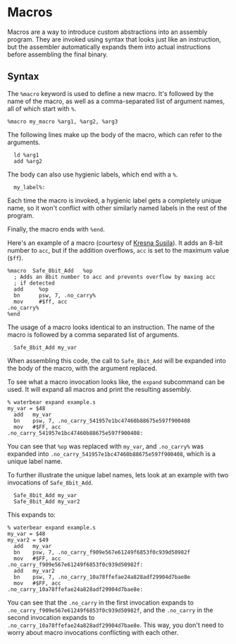 
Macros
======

Macros are a way to introduce custom abstractions into an assembly
program. They are invoked using syntax that looks just like an
instruction, but the assembler automatically expands them into actual
instructions before assembling the final binary.

Syntax
------

The `%macro` keyword is used to define a new macro. It's followed by
the name of the macro, as well as a comma-separated list of argument
names, all of which start with `%`.

```
%macro my_macro %arg1, %arg2, %arg3
```

The following lines make up the body of the macro, which can refer to
the arguments.

```
  ld %arg1
  add %arg2
```

The body can also use hygienic labels, which end with a `%`.

```
  my_label%:
```

Each time the macro is invoked, a hygienic label gets a completely
unique name, so it won't conflict with other similarly named labels in
the rest of the program.

Finally, the macro ends with `%end`.

Here's an example of a macro (courtesy of [Kresna Susila](http://slum.online/dreamcast/)).
It adds an 8-bit number to
`acc`, but if the addition overflows, `acc` is set to the maximum
value (`$ff`).

```
%macro  Safe_8bit_Add   %op
  ; Adds an 8bit number to acc and prevents overflow by maxing acc
  ; if detected
  add     %op
  bn      psw, 7, .no_carry%
  mov     #$ff, acc
.no_carry%
%end
```

The usage of a macro looks identical to an instruction. The name of
the macro is followed by a comma separated list of arguments.

```
  Safe_8bit_Add my_var
```

When assembling this code, the call to `Safe_8bit_Add` will be
expanded into the body of the macro, with the argument replaced.

To see what a macro invocation looks like, the `expand` subcommand can
be used. It will expand all macros and print the resulting assembly.

```
% waterbear expand example.s
my_var = $48
  add   my_var
  bn    psw, 7, .no_carry_541957e1bc47460b88675e597f900408
  mov   #$FF, acc
.no_carry_541957e1bc47460b88675e597f900408:
```

You can see that `%op` was replaced with `my_var`, and `.no_carry%`
was expanded into `.no_carry_541957e1bc47460b88675e597f900408`, which
is a unique label name.

To further illustrate the unique label names, lets look at an example
with two invocations of `Safe_8bit_Add`.

```
  Safe_8bit_Add my_var
  Safe_8bit_Add my_var2
```

This expands to:

```
% waterbear expand example.s
my_var = $48
my_var2 = $49
  add   my_var
  bn    psw, 7, .no_carry_f909e567e61249f6853f0c939d50982f
  mov   #$FF, acc
.no_carry_f909e567e61249f6853f0c939d50982f:
  add   my_var2
  bn    psw, 7, .no_carry_10a78ffefae24a828adf29904d7bae8e
  mov   #$FF, acc
.no_carry_10a78ffefae24a828adf29904d7bae8e:
```

You can see that the `.no_carry` in the first invocation expands to
`.no_carry_f909e567e61249f6853f0c939d50982f`, and the `.no_carry` in
the second invocation expands to
`.no_carry_10a78ffefae24a828adf29904d7bae8e`. This way, you don't need
to worry about macro invocations conflicting with each other.
